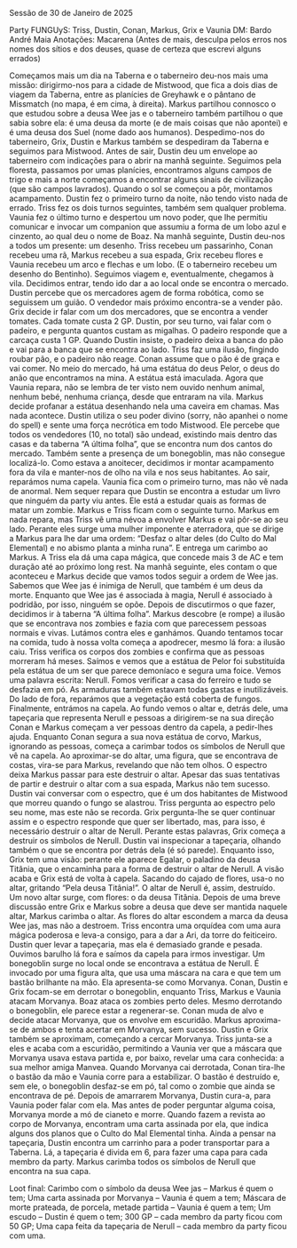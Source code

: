 Sessão de 30 de Janeiro de 2025

Party FUNGUyS: Triss, Dustin, Conan, Markus, Grix e Vaunia
DM: Bardo André Maia
Anotações: Macarena
(Antes de mais, desculpa pelos erros nos nomes dos sítios e dos deuses, quase de certeza que escrevi alguns errados)

Começamos mais um dia na Taberna e o taberneiro deu-nos mais uma missão: dirigirmo-nos para a cidade de Mistwood, que fica a dois dias de viagem da Taberna, entre as planícies de Greyhawk e o pântano de Missmatch (no mapa, é em cima, à direita).
Markus partilhou connosco o que estudou sobre a deusa Wee jas e o taberneiro também partilhou o que sabia sobre ela: é uma deusa da morte (e de mais coisas que não apontei) e é uma deusa dos Suel (nome dado aos humanos).
Despedimo-nos do taberneiro, Grix, Dustin e Markus também se despediram da Taberna e seguimos para Mistwood. Antes de sair, Dustin deu um envelope ao taberneiro com indicações para o abrir na manhã seguinte.
Seguimos pela floresta, passamos por umas planícies, encontramos alguns campos de trigo e mais a norte começamos a encontrar alguns sinais de civilização (que são campos lavrados). Quando o sol se começou a pôr, montamos acampamento.
Dustin fez o primeiro turno da noite, não tendo visto nada de errado. Triss fez os dois turnos seguintes, também sem qualquer problema. Vaunia fez o último turno e despertou um novo poder, que lhe permitiu comunicar e invocar um companion que assumiu a forma de um lobo azul e cinzento, ao qual deu o nome de Boaz.
Na manhã seguinte, Dustin deu-nos a todos um presente: um desenho. Triss recebeu um passarinho, Conan recebeu uma rã, Markus recebeu a sua espada, Grix recebeu flores e Vaunia recebeu um arco e flechas e um lobo. (E o taberneiro recebeu um desenho do Bentinho).
Seguimos viagem e, eventualmente, chegamos à vila. Decidimos entrar, tendo ido dar a ao local onde se encontra o mercado. Dustin percebe que os mercadores agem de forma robótica, como se seguissem um guião. O vendedor mais próximo encontra-se a vender pão.
Grix decide ir falar com um dos mercadores, que se encontra a vender tomates. Cada tomate custa 2 GP. Dustin, por seu turno, vai falar com o padeiro, e pergunta quantos custam as migalhas. O padeiro responde que a carcaça custa 1 GP. Quando Dustin insiste, o padeiro deixa a banca do pão e vai para a banca que se encontra ao lado.
Triss faz uma ilusão, fingindo roubar pão, e o padeiro não reage. Conan assume que o pão é de graça e vai comer.
No meio do mercado, há uma estátua do deus Pelor, o deus do anão que encontramos na mina. A estátua está imaculada. Agora que Vaunia repara, não se lembra de ter visto nem ouvido nenhum animal, nenhum bebé, nenhuma criança, desde que entraram na vila. 
Markus decide profanar a estátua desenhando nela uma caveira em chamas. Mas nada acontece.
Dustin utiliza o seu poder divino (sorry, não apanhei o nome do spell) e sente uma força necrótica em todo Mistwood. Ele percebe que todos os vendedores (10, no total) são undead, existindo mais dentro das casas e da taberna “A última folha”, que se encontra num dos cantos do mercado. Também sente a presença de um bonegoblin, mas não consegue localizá-lo.
Como estava a anoitecer, decidimos ir montar acampamento fora da vila e manter-nos de olho na vila e nos seus habitantes. Ao sair, reparámos numa capela.
Vaunia fica com o primeiro turno, mas não vê nada de anormal. Nem sequer repara que Dustin se encontra a estudar um livro que ninguém da party viu antes. Ele está a estudar quais as formas de matar um zombie.
Markus e Triss ficam com o seguinte turno. Markus em nada repara, mas Triss vê uma névoa a envolver Markus e vai pôr-se ao seu lado. Perante eles surge uma mulher imponente e aterradora, que se dirige a Markus para lhe dar uma ordem: “Desfaz o altar deles (do Culto do Mal Elemental) e no abismo planta a minha runa”. E entrega um carimbo ao Markus. A Triss ela dá uma capa mágica, que concede mais 3 de AC e tem duração até ao próximo long rest.
Na manhã seguinte, eles contam o que aconteceu e Markus decide que vamos todos seguir a ordem de Wee jas. Sabemos que Wee jas é inimiga de Nerull, que também é um deus da morte. Enquanto que Wee jas é associada à magia, Nerull é associado à podridão, por isso, ninguém se opõe.
Depois de discutirmos o que fazer, decidimos ir à taberna “A última folha”. Markus descobre (e rompe) a ilusão que se encontrava nos zombies e fazia com que parecessem pessoas normais e vivas. Lutámos contra eles e ganhámos. 
Quando tentamos tocar na comida, tudo à nossa volta começa a apodrecer, mesmo lá fora: a ilusão caiu. Triss verifica os corpos dos zombies e confirma que as pessoas morreram há meses.
Saímos e vemos que a estátua de Pelor foi substituída pela estátua de um ser que parece demoníaco e segura uma foice. Vemos uma palavra escrita: Nerull.
Fomos verificar a casa do ferreiro e tudo se desfazia em pó. As armaduras também estavam todas gastas e inutilizáveis.
Do lado de fora, reparámos que a vegetação está coberta de fungos.
Finalmente, entrámos na capela. Ao fundo vemos o altar e, detrás dele, uma tapeçaria que representa Nerull e pessoas a dirigirem-se na sua direção
Conan e Markus começam a ver pessoas dentro da capela, a pedir-lhes ajuda. Enquanto Conan segura a sua nova estátua de corvo, Markus, ignorando as pessoas, começa a carimbar todos os símbolos de Nerull que vê na capela. 
Ao aproximar-se do altar, uma figura, que se encontrava de costas, vira-se para Markus, revelando que não tem olhos. O espectro deixa Markus passar para este destruir o altar. Apesar das suas tentativas de partir e destruir o altar com a sua espada, Markus não tem sucesso.
Dustin vai conversar com o espectro, que é um dos habitantes de Mistwood que morreu quando o fungo se alastrou. Triss pergunta ao espectro pelo seu nome, mas este não se recorda. Grix pergunta-lhe se quer continuar assim e o espectro responde que quer ser libertado, mas, para isso, é necessário destruir o altar de Nerull. Perante estas palavras, Grix começa a destruir os símbolos de Nerull. Dustin vai inspecionar a tapeçaria, olhando também o que se encontra por detrás dela (é só parede).
Enquanto isso, Grix tem uma visão: perante ele aparece Egalar, o paladino da deusa Titânia, que o encaminha para a forma de destruir o altar de Nerull. A visão acaba e Grix está de volta à capela. Sacando do cajado de flores, usa-o no altar, gritando “Pela deusa Titânia!”. O altar de Nerull é, assim, destruído. Um novo altar surge, com flores: o da deusa Titânia.
Depois de uma breve discussão entre Grix e Markus sobre a deusa que deve ser mantida naquele altar, Markus carimba o altar. As flores do altar escondem a marca da deusa Wee jas, mas não a destroem. 
Triss encontra uma orquídea com uma aura mágica poderosa e leva-a consigo, para a dar a Ari, da torre do feiticeiro.
Dustin quer levar a tapeçaria, mas ela é demasiado grande e pesada. 
Ouvimos barulho lá fora e saímos da capela para irmos investigar. Um bonegoblin surge no local onde se encontrava a estátua de Nerull. É invocado por uma figura alta, que usa uma máscara na cara e que tem um bastão brilhante na mão. Ela apresenta-se como Morvanya.
Conan, Dustin e Grix focam-se em derrotar o bonegoblin, enquanto Triss, Markus e Vaunia atacam Morvanya. Boaz ataca os zombies perto deles.
Mesmo derrotando o bonegoblin, ele parece estar a regenerar-se. Conan muda de alvo e decide atacar Morvanya, que os envolve em escuridão. Markus aproxima-se de ambos e tenta acertar em Morvanya, sem sucesso. Dustin e Grix também se aproximam, começando a cercar Morvanya. Triss junta-se a eles e acaba com a escuridão, permitindo a Vaunia ver que a máscara que Morvanya usava estava partida e, por baixo, revelar uma cara conhecida: a sua melhor amiga Manvea. 
Quando Morvanya cai derrotada, Conan tira-lhe o bastão da mão e Vaunia corre para a estabilizar. 
O bastão é destruído e, sem ele, o bonegoblin desfaz-se em pó, tal como o zombie que ainda se encontrava de pé.
Depois de amarrarem Morvanya, Dustin cura-a, para Vaunia poder falar com ela. Mas antes de poder perguntar alguma coisa, Morvanya morde a mó de cianeto e morre.
Quando fazem a revista ao corpo de Morvanya, encontram uma carta assinada por ela, que indica alguns dos planos que o Culto do Mal Elemental tinha.
Ainda a pensar na tapeçaria, Dustin encontra um carrinho para a poder transportar para a Taberna. Lá, a tapeçaria é divida em 6, para fazer uma capa para cada membro da party. Markus carimba todos os símbolos de Nerull que encontra na sua capa.

Loot final:
Carimbo com o símbolo da deusa Wee jas – Markus é quem o tem;
Uma carta assinada por Morvanya – Vaunia é quem a tem;
Máscara de morte prateada, de porcela, metade partida – Vaunia é quem a tem;
Um escudo – Dustin é quem o tem;
300 GP – cada membro da party ficou com 50 GP;
Uma capa feita da tapeçaria de Nerull – cada membro da party ficou com uma.